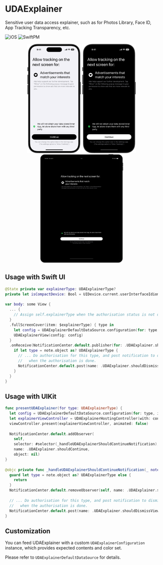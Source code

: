 # UDAExplainer

Sensitive user data access explainer, such as for Photos Library, Face ID, App Tracking Transparency, etc.

![iOS](https://img.shields.io/badge/iOS-15.5%2B-blue?style=flat)
![SwiftPM](https://img.shields.io/badge/SwiftPM-ready-green)

<div align="center">
<img src="https://raw.githubusercontent.com/Kjuly/preview/main/UDAExplainer/01.png" alt="iPhone Preview - Light" height="360" /> 
<img src="https://raw.githubusercontent.com/Kjuly/preview/main/UDAExplainer/02.png" alt="iPhone Preview - Dark" height="360" />
<img src="https://raw.githubusercontent.com/Kjuly/preview/main/UDAExplainer/iPad_01.png" alt="iPad Preview" height="360" />
</div>

## Usage with Swift UI

```Swift
@State private var explainerType: UDAExplainerType?
private let isCompactDevice: Bool = UIDevice.current.userInterfaceIdiom == .phone

var body: some View {
  ... {
    // Assign self.explainerType when the authorisation status is not determined.
  }
  .fullScreenCover(item: $explainerType) { type in
    let config = UDAExplainerDefaultDataSource.configuration(for: type, inCompactDevice: self.isCompactDevice)
    UDAExplainerView(config: config)
  }
  .onReceive(NotificationCenter.default.publisher(for: .UDAExplainer.shouldContinue)) { note in
    if let type = note.object as? UDAExplainerType {
      // ... Do authorisation for this type, and post notification to dismiss the explainer view
      //   when the authorisation is done.
      NotificationCenter.default.post(name: .UDAExplainer.shouldDismissView, object: type)
    }
  }
}
```

## Usage with UIKit

```Swift
func presentUDAExplainer(for type: UDAExplainerType) {
  let config = UDAExplainerDefaultDataSource.configuration(for: type, inCompactDevice: self.isCompactDevice)
  let explainerViewController = UDAExplainerHostingController(with: config)
  viewController.present(explainerViewController, animated: false)

  NotificationCenter.default.addObserver(
    self,
    selector: #selector(_handleUDAExplainerShouldContinueNotification),
    name: .UDAExplainer.shouldContinue,
    object: nil)
}

@objc private func _handleUDAExplainerShouldContinueNotification(_ note: NSNotification) {
  guard let type = note.object as? UDAExplainerType else {
    return
  }
  NotificationCenter.default.removeObserver(self, name: .UDAExplainer.shouldContinue, object: nil)

  // ... Do authorisation for this type, and post notification to dismiss the explainer view
  //   when the authorisation is done.
  NotificationCenter.default.post(name: .UDAExplainer.shouldDismissView, object: type)
}
```

## Customization

You can feed UDAExplainer with a custom `UDAExplainerConfiguration` instance, which provides expected contents and color set.

Please refer to `UDAExplainerDefaultDataSource` for details.

